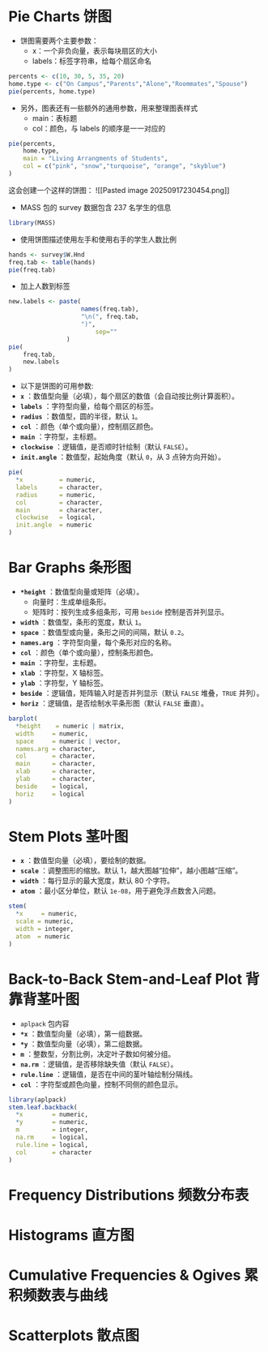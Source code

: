 # Pie Charts 饼图
- 饼图需要两个主要参数：
	- x：一个非负向量，表示每块扇区的大小
	- labels：标签字符串，给每个扇区命名
```R
percents <- c(10, 30, 5, 35, 20)
home.type <- c("On Campus","Parents","Alone","Roommates","Spouse")
pie(percents, home.type)
```
- 另外，图表还有一些额外的通用参数，用来整理图表样式
	- main：表标题
	- col：颜色，与 labels 的顺序是一一对应的
```R
pie(percents, 
	home.type, 
    main = "Living Arrangments of Students",
    col = c("pink", "snow","turquoise", "orange", "skyblue")
)
```
这会创建一个这样的饼图：
![[Pasted image 20250917230454.png]]
- MASS 包的 survey 数据包含 237 名学生的信息
```R
library(MASS)
```
- 使用饼图描述使用左手和使用右手的学生人数比例
```R
hands <- survey$W.Hnd
freq.tab <- table(hands)
pie(freq.tab)
```
- 加上人数到标签
```R
new.labels <- paste(
					names(freq.tab), 
					"\n(", freq.tab, 
					")", 
						sep=""
				)
pie(
	freq.tab,
	new.labels
)
```
- 以下是饼图的可用参数:
- **`x`** ：数值型向量（必填），每个扇区的数值（会自动按比例计算面积）。
- **`labels`** ：字符型向量，给每个扇区的标签。
- **`radius`** ：数值型，圆的半径，默认 `1`。
- **`col`** ：颜色（单个或向量），控制扇区颜色。
- **`main`** ：字符型，主标题。
- **`clockwise`** ：逻辑值，是否顺时针绘制（默认 `FALSE`）。
- **`init.angle`** ：数值型，起始角度（默认 `0`，从 3 点钟方向开始）。
```R
pie(
  *x          = numeric,
  labels      = character,
  radius      = numeric,
  col         = character,
  main        = character,
  clockwise   = logical,
  init.angle  = numeric
)
```
# Bar Graphs 条形图
- **`*height`** ：数值型向量或矩阵（必填）。
    - 向量时：生成单组条形。
    - 矩阵时：按列生成多组条形，可用 `beside` 控制是否并列显示。
- **`width`** ：数值型，条形的宽度，默认 `1`。
- **`space`** ：数值型或向量，条形之间的间隔，默认 `0.2`。
- **`names.arg`** ：字符型向量，每个条形对应的名称。
- **`col`** ：颜色（单个或向量），控制条形颜色。
- **`main`** ：字符型，主标题。
- **`xlab`** ：字符型，X 轴标签。
- **`ylab`** ：字符型，Y 轴标签。
- **`beside`** ：逻辑值，矩阵输入时是否并列显示（默认 `FALSE` 堆叠，`TRUE` 并列）。
- **`horiz`** ：逻辑值，是否绘制水平条形图（默认 `FALSE` 垂直）。
```R
barplot(
  *height    = numeric | matrix,
  width     = numeric,
  space     = numeric | vector,
  names.arg = character,
  col       = character,
  main      = character,
  xlab      = character,
  ylab      = character,
  beside    = logical,
  horiz     = logical
)
```
# Stem Plots 茎叶图
- **`x`** ：数值型向量（必填），要绘制的数据。
- **`scale`** ：调整图形的缩放。默认 1，越大图越“拉伸”，越小图越“压缩”。
- **`width`** ：每行显示的最大宽度，默认 80 个字符。
- **`atom`** ：最小区分单位，默认 `1e-08`，用于避免浮点数舍入问题。
```R
stem(
  *x     = numeric,
  scale = numeric,
  width = integer,
  atom  = numeric
)
```
# Back-to-Back Stem-and-Leaf Plot 背靠背茎叶图
- `aplpack` 包内容
- **`*x`** ：数值型向量（必填），第一组数据。
- **`*y`** ：数值型向量（必填），第二组数据。
- **`m`** ：整数型，分割比例，决定叶子数如何被分组。
- **`na.rm`** ：逻辑值，是否移除缺失值（默认 `FALSE`）。
- **`rule.line`** ：逻辑值，是否在中间的茎叶轴绘制分隔线。
- **`col`** ：字符型或颜色向量，控制不同侧的颜色显示。
```R
library(aplpack)
stem.leaf.backback(
  *x        = numeric,
  *y        = numeric,
  m         = integer,
  na.rm     = logical,
  rule.line = logical,
  col       = character
)
```
# Frequency Distributions 频数分布表

# Histograms 直方图

# Cumulative Frequencies & Ogives 累积频数表与曲线

# Scatterplots 散点图
